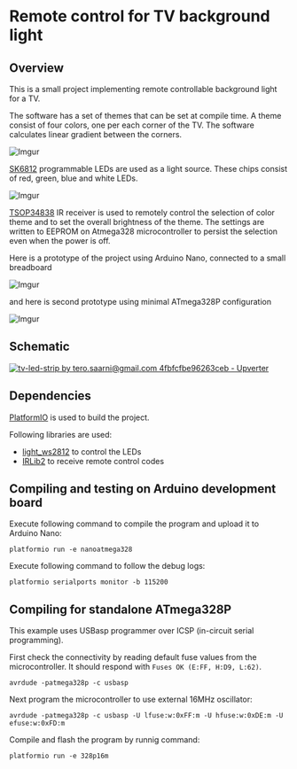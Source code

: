 # Remote control for TV background light

## Overview

This is a small project implementing remote controllable background light for a TV.

The software has a set of themes that can be set at compile time. A theme consist of four colors, one per each corner of the TV. The software calculates linear gradient between the corners.

![Imgur](https://i.imgur.com/UBVnCq4l.jpg)


[SK6812](https://cdn-shop.adafruit.com/product-files/1138/SK6812+LED+datasheet+.pdf) programmable LEDs are used as a light source. These chips consist of red, green, blue and white LEDs.

![Imgur](https://i.imgur.com/1c0YrRfl.jpg?1)


[TSOP34838](https://www.vishay.com/docs/82489/tsop322.pdf) IR receiver is used to remotely control the selection of color theme and to set the overall brightness of the theme. The settings are written to EEPROM on Atmega328 microcontroller to persist the selection even when the power is off.

Here is a prototype of the project using Arduino Nano, connected to a small breadboard

![Imgur](https://i.imgur.com/LPQrCSql.jpg)

and here is second prototype using minimal ATmega328P configuration

![Imgur](https://i.imgur.com/YPat3FHl.jpg)


## Schematic

[![tv-led-strip by tero.saarni@gmail.com 4fbfcfbe96263ceb - Upverter](https://upverter.com/tero.saarni@gmail.com/4fbfcfbe96263ceb/tv-led-strip/embed_img/15309497480000/)](https://upverter.com/tero.saarni@gmail.com/4fbfcfbe96263ceb/tv-led-strip/#/)

## Dependencies

[PlatformIO](https://platformio.org/) is used to build the project.

Following libraries are used:

* [light_ws2812](https://github.com/cpldcpu/light_ws2812) to control the LEDs
* [IRLib2](https://github.com/cyborg5/IRLib2) to receive remote control codes


## Compiling and testing on Arduino development board


Execute following command to compile the program and upload it to Arduino Nano:

    platformio run -e nanoatmega328

Execute following command to follow the debug logs:

    platformio serialports monitor -b 115200


## Compiling for standalone ATmega328P

This example uses USBasp programmer over ICSP (in-circuit serial programming).

First check the connectivity by reading default fuse values from the microcontroller.  It should respond with `Fuses OK (E:FF, H:D9, L:62)`.

    avrdude -patmega328p -c usbasp


Next program the microcontroller to use external 16MHz oscillator:

    avrdude -patmega328p -c usbasp -U lfuse:w:0xFF:m -U hfuse:w:0xDE:m -U efuse:w:0xFD:m


Compile and flash the program by runnig command:

    platformio run -e 328p16m
